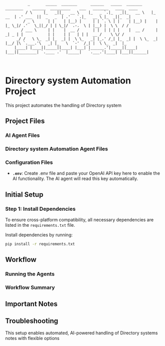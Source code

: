 
```
    
          _       _____  _______      ______   _____  _______     ________    ______  _________    ___   _______   ____  ____  
         / \     |_   _||_   __ \    |_   _ `.|_   _||_   __ \   |_   __  | .' ___  ||  _   _  | .'   `.|_   __ \ |_  _||_  _| 
        / _ \      | |    | |__) |     | | `. \ | |    | |__) |    | |_ \_|/ .'   \_||_/ | | \_|/  .-.  \ | |__) |  \ \  / /   
       / ___ \     | |    |  __ /      | |  | | | |    |  __ /     |  _| _ | |           | |    | |   | | |  __ /    \ \/ /    
     _/ /   \ \_  _| |_  _| |  \ \_   _| |_.' /_| |_  _| |  \ \_  _| |__/ |\ `.___.'\   _| |_   \  `-'  /_| |  \ \_  _|  |_    
    |____| |____||_____||____| |___| |______.'|_____||____| |___||________| `.____ .'  |_____|   `.___.'|____| |___||______|   
                                                                                                                               
                                                                                                               
```

# Directory system Automation Project

This project automates the handling of Directory system 

## Project Files

### AI Agent Files


### Directory system Automation Agent Files

### Configuration Files

- **`.env`**: Create .env file and paste your OpenAI API key here to enable the AI functionality. The AI agent will read this key automatically.

## Initial Setup

### Step 1: Install Dependencies

To ensure cross-platform compatibility, all necessary dependencies are listed in the `requirements.txt` file.

Install dependencies by running:

```bash
pip install -r requirements.txt
```

## Workflow

### Running the Agents

### Workflow Summary


## Important Notes


## Troubleshooting

This setup enables automated, AI-powered handling of Directory systems notes with flexible options 
